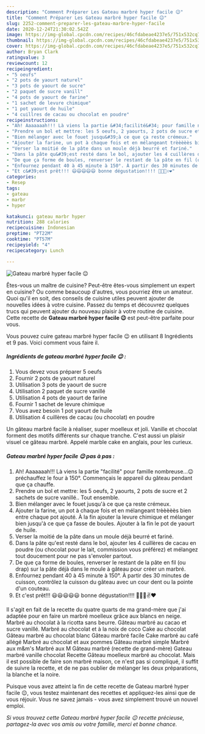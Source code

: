 ```yaml
---
description: "Comment Préparer Les Gateau marbré hyper facile 😉"
title: "Comment Préparer Les Gateau marbré hyper facile 😉"
slug: 2252-comment-preparer-les-gateau-marbre-hyper-facile
date: 2020-12-24T21:30:02.542Z
image: https://img-global.cpcdn.com/recipes/46cfdabeae4237e5/751x532cq70/gateau-marbre-hyper-facile-😉-photo-principale-de-la-recette.jpg
thumbnail: https://img-global.cpcdn.com/recipes/46cfdabeae4237e5/751x532cq70/gateau-marbre-hyper-facile-😉-photo-principale-de-la-recette.jpg
cover: https://img-global.cpcdn.com/recipes/46cfdabeae4237e5/751x532cq70/gateau-marbre-hyper-facile-😉-photo-principale-de-la-recette.jpg
author: Bryan Clark
ratingvalue: 3
reviewcount: 12
recipeingredient:
- "5 oeufs"
- "2 pots de yaourt naturel"
- "3 pots de yaourt de sucre"
- "2 paquet de sucre vanill"
- "4 pots de yaourt de farine"
- "1 sachet de levure chimique"
- "1 pot yaourt de huile"
- "4 cuillres de cacau ou chocolat en poudre"
recipeinstructions:
- "Ah! Aaaaaaah!!! Là viens la partie &#34;facilité&#34; pour famille nombreuse...😉 préchauffez le four à 150°. Commençais le appareil du gâteau pendant que ça chauffe."
- "Prendre un bol et mettre: les 5 oeufs, 2 yaourts, 2 pots de sucre et 2 sachets de sucre vanillé.. Tout ensemble."
- "Bien mélanger avec le fouet jusqu&#39;à ce que ça reste crémeux."
- "Ajouter la farine, un pot à chaque fois et en mélangeant trèèèèès bien entre chaque pot ajouté. À la fin ajouter la levure chimique et mélanger bien jusqu&#39;à ce que ça fasse de boules. Ajouter à la fin le pot de yaourt de huile."
- "Verser la moitié de la pâte dans un moule déjà beurré et fariné."
- "Dans la pâte qu&#39;est resté dans le bol, ajouter les 4 cuillères de cacau en poudre (ou chocolat pour le lait, commission vous préférez) et mélangez tout doucement pour ne pas s&#39;envoler partout."
- "De que ça forme de boules, renverser le restant de la pâte en fil (ou drap) sur la pâte déjà dans le moule à gâteau pour créer un marbré."
- "Enfournez pendant 40 à 45 minute à 150°. À partir des 30 minutes de cuisson, contrôlez la cuisson du gâteau avec un cour dent ou la pointe d&#39;un couteau."
- "Et c&#39;est prêt!!! 😃😃😃😃😃 bonne dégustation!!!! 🍰🍫🍩✌❤"
categories:
- Resep
tags:
- gateau
- marbr
- hyper

katakunci: gateau marbr hyper 
nutrition: 288 calories
recipecuisine: Indonesian
preptime: "PT22M"
cooktime: "PT57M"
recipeyield: "4"
recipecategory: Lunch

---
```



![Gateau marbré hyper facile 😉](https://img-global.cpcdn.com/recipes/46cfdabeae4237e5/751x532cq70/gateau-marbre-hyper-facile-😉-photo-principale-de-la-recette.jpg)

Êtes-vous un maître de cuisine? Peut-être êtes-vous simplement un expert en cuisine? Ou comme beaucoup d'autres, vous pourriez être un amateur. Quoi qu'il en soit, des conseils de cuisine utiles peuvent ajouter de nouvelles idées à votre cuisine. Passez du temps et découvrez quelques trucs qui peuvent ajouter du nouveau plaisir à votre routine de cuisine. Cette recette de <strong> Gateau marbré hyper facile 😉 </strong> est peut-être parfaite pour vous.

<!--inarticleads1-->

Vous pouvez cuire gateau marbré hyper facile 😉 en utilisant 8 Ingrédients et 9 pas. Voici comment vous faire il.

##### Ingrédients de gateau marbré hyper facile 😉 :

1. Vous devez vous préparer 5 oeufs
1. Fournir 2 pots de yaourt naturel
1. Utilisation 3 pots de yaourt de sucre
1. Utilisation 2 paquet de sucre vanillé
1. Utilisation 4 pots de yaourt de farine
1. Fournir 1 sachet de levure chimique
1. Vous avez besoin 1 pot yaourt de huile
1. Utilisation 4 cuillères de cacau (ou chocolat) en poudre


Un gâteau marbré facile à réaliser, super moelleux et joli. Vanille et chocolat forment des motifs différents sur chaque tranche. C&#39;est aussi un plaisir visuel ce gâteau marbré. Appelé marble cake en anglais, pour les curieux. 

<!--inarticleads2-->

##### Gateau marbré hyper facile 😉 pas à pas :

1. Ah! Aaaaaaah!!! Là viens la partie &#34;facilité&#34; pour famille nombreuse...😉 préchauffez le four à 150°. Commençais le appareil du gâteau pendant que ça chauffe.
1. Prendre un bol et mettre: les 5 oeufs, 2 yaourts, 2 pots de sucre et 2 sachets de sucre vanillé.. Tout ensemble.
1. Bien mélanger avec le fouet jusqu&#39;à ce que ça reste crémeux.
1. Ajouter la farine, un pot à chaque fois et en mélangeant trèèèèès bien entre chaque pot ajouté. À la fin ajouter la levure chimique et mélanger bien jusqu&#39;à ce que ça fasse de boules. Ajouter à la fin le pot de yaourt de huile.
1. Verser la moitié de la pâte dans un moule déjà beurré et fariné.
1. Dans la pâte qu&#39;est resté dans le bol, ajouter les 4 cuillères de cacau en poudre (ou chocolat pour le lait, commission vous préférez) et mélangez tout doucement pour ne pas s&#39;envoler partout.
1. De que ça forme de boules, renverser le restant de la pâte en fil (ou drap) sur la pâte déjà dans le moule à gâteau pour créer un marbré.
1. Enfournez pendant 40 à 45 minute à 150°. À partir des 30 minutes de cuisson, contrôlez la cuisson du gâteau avec un cour dent ou la pointe d&#39;un couteau.
1. Et c&#39;est prêt!!! 😃😃😃😃😃 bonne dégustation!!!! 🍰🍫🍩✌❤


Il s&#39;agit en fait de la recette du quatre quarts de ma grand-mère que j&#39;ai adaptée pour en faire un marbré moelleux grâce aux blancs en neige. Marbré au chocolat à la ricotta sans beurre. Gâteau marbré au cacao et sucre vanillé. Marbré au chocolat et à la noix de coco Cake au chocolat Gâteau marbré au chocolat blanc Gâteau marbré facile Cake marbré au café allégé Marbré au chocolat et aux pommes Gâteau marbré simple Marbré aux m&amp;m&#39;s Marbré aux M Gâteau marbré (recette de grand-mère) Gateau marbré vanille chocolat Recette Gâteau moelleux marbré au chocolat. Mais il est possible de faire son marbré maison, ce n&#39;est pas si compliqué, il suffit de suivre la recette, et de ne pas oublier de mélanger les deux préparations, la blanche et la noire. 

<!--inarticleads1-->

<p>
Puisque vous avez atteint la fin de cette recette de Gateau marbré hyper facile 😉, vous testez maintenant des recettes et appliquez-les ainsi que de vous réjouir. Vous ne savez jamais - vous avez simplement trouvé un nouvel emploi.
</p>

<p>
<i>Si vous trouvez cette Gateau marbré hyper facile 😉 recette précieuse, partagez-la avec vos amis ou votre famille, merci et bonne chance.</i>
</p>
